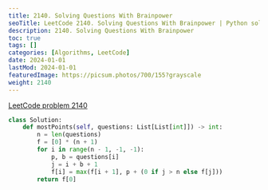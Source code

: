 ```yaml
---
title: 2140. Solving Questions With Brainpower
seoTitle: LeetCode 2140. Solving Questions With Brainpower | Python solution and explanation
description: 2140. Solving Questions With Brainpower
toc: true
tags: []
categories: [Algorithms, LeetCode]
date: 2024-01-01
lastMod: 2024-01-01
featuredImage: https://picsum.photos/700/155?grayscale
weight: 2140
---
```


[LeetCode problem 2140](https://leetcode.com/problems/solving-questions-with-brainpower/)

```python
class Solution:
    def mostPoints(self, questions: List[List[int]]) -> int:
        n = len(questions)
        f = [0] * (n + 1)
        for i in range(n - 1, -1, -1):
            p, b = questions[i]
            j = i + b + 1
            f[i] = max(f[i + 1], p + (0 if j > n else f[j]))
        return f[0]

```
